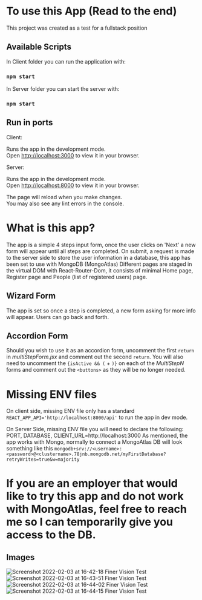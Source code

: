 # To use this App (Read to the end)

This project was created as a test for a fullstack position

## Available Scripts

In Client folder you can run the application with:

### `npm start`

In Server folder you can start the server with:

### `npm start`

## Run in ports

Client:

Runs the app in the development mode.\
Open [http://localhost:3000](http://localhost:3000) to view it in your browser.

Server:

Runs the app in the development mode.\
Open [http://localhost:8000](http://localhost:8000) to view it in your browser.

The page will reload when you make changes.\
You may also see any lint errors in the console.


# What is this app? 

The app is a simple 4 steps input form, once the user clicks on 'Next' a new form will appear until all steps are completed. 
On submit, a request is made to the server side to store the user information in a database, this app has been set to use with MongoDB (MongoAtlas)
Different pages are staged in the virtual DOM with React-Router-Dom, it consists of minimal Home page, Register page and People (list of registered users) page.

## Wizard Form

The app is set so once a step is completed, a new form asking for more info will appear. Users can go back and forth. 

## Accordion Form 

Should you wish to use it as an accordion form, uncomment the first `return` in *multiStepForm.jsx* and comment out the second `return`.
You will also need to uncomment the `{isActive && (` + `)}` on each of the *MultiStepN* forms and comment out the `<buttons>` as they will be no longer needed. 

# Missing ENV files 

On client side, missing ENV file only has a standard `REACT_APP_API='http://localhost:8000/api'` to run the app in dev mode. 

On Server Side, missing ENV file you will need to declare the following: PORT, DATABASE, CLIENT_URL=http://localhost:3000
As mentioned, the app works with Mongo, normally to connect a MongoAtlas DB will look something like this
`mongodb+srv://<username>:<password>@<clustername>.78jnb.mongodb.net/myFirstDatabase?retryWrites=true&w=majority`

# If you are an employer that would like to try this app and do not work with MongoAtlas, feel free to reach me so I can temporarily give you access to the DB. 


## Images 


![Screenshot 2022-02-03 at 16-42-18 Finer Vision Test](https://user-images.githubusercontent.com/23733032/152425732-9d81089a-dd10-4629-92ea-cce2adb9e89d.png)
![Screenshot 2022-02-03 at 16-43-51 Finer Vision Test](https://user-images.githubusercontent.com/23733032/152425753-d6b45bf1-af3b-4c89-b38d-f6743e63906d.png)![Screenshot 2022-02-03 at 16-44-02 Finer Vision Test](https://user-images.githubusercontent.com/23733032/152425769-9cc39da1-b7d7-46ba-b89b-9aca6756855d.png)
![Screenshot 2022-02-03 at 16-44-15 Finer Vision Test](https://user-images.githubusercontent.com/23733032/152425776-960dba3b-36cc-4eec-8102-fa49d4729543.png)


